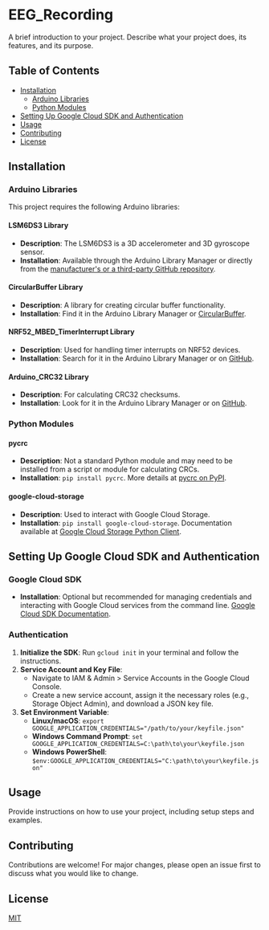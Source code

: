 # EEG_Recording
 
A brief introduction to your project. Describe what your project does, its features, and its purpose.

## Table of Contents

- [Installation](#installation)
  - [Arduino Libraries](#arduino-libraries)
  - [Python Modules](#python-modules)
- [Setting Up Google Cloud SDK and Authentication](#setting-up-google-cloud-sdk-and-authentication)
- [Usage](#usage)
- [Contributing](#contributing)
- [License](#license)

## Installation

### Arduino Libraries

This project requires the following Arduino libraries:

#### LSM6DS3 Library

- **Description**: The LSM6DS3 is a 3D accelerometer and 3D gyroscope sensor.
- **Installation**: Available through the Arduino Library Manager or directly from the [manufacturer's or a third-party GitHub repository](https://github.com/Seeed-Studio/Seeed_Arduino_LSM6DS3).

#### CircularBuffer Library

- **Description**: A library for creating circular buffer functionality.
- **Installation**: Find it in the Arduino Library Manager or [CircularBuffer](https://www.arduino.cc/reference/en/libraries/circularbuffer/).

#### NRF52_MBED_TimerInterrupt Library

- **Description**: Used for handling timer interrupts on NRF52 devices.
- **Installation**: Search for it in the Arduino Library Manager or on [GitHub](https://github.com/khoih-prog/NRF52_MBED_TimerInterrupt).

#### Arduino_CRC32 Library

- **Description**: For calculating CRC32 checksums.
- **Installation**: Look for it in the Arduino Library Manager or on [GitHub](https://github.com/arduino-libraries/Arduino_CRC32).

### Python Modules

#### pycrc

- **Description**: Not a standard Python module and may need to be installed from a script or module for calculating CRCs.
- **Installation**: `pip install pycrc`. More details at [pycrc on PyPI](https://pypi.org/project/pycrc/).

#### google-cloud-storage

- **Description**: Used to interact with Google Cloud Storage.
- **Installation**: `pip install google-cloud-storage`. Documentation available at [Google Cloud Storage Python Client](https://cloud.google.com/python/docs/reference/storage/latest).

## Setting Up Google Cloud SDK and Authentication

### Google Cloud SDK

- **Installation**: Optional but recommended for managing credentials and interacting with Google Cloud services from the command line. [Google Cloud SDK Documentation](https://cloud.google.com/sdk/docs/install).

### Authentication

1. **Initialize the SDK**: Run `gcloud init` in your terminal and follow the instructions.
2. **Service Account and Key File**:
   - Navigate to IAM & Admin > Service Accounts in the Google Cloud Console.
   - Create a new service account, assign it the necessary roles (e.g., Storage Object Admin), and download a JSON key file.
3. **Set Environment Variable**:
   - **Linux/macOS**: `export GOOGLE_APPLICATION_CREDENTIALS="/path/to/your/keyfile.json"`
   - **Windows Command Prompt**: `set GOOGLE_APPLICATION_CREDENTIALS=C:\path\to\your\keyfile.json`
   - **Windows PowerShell**: `$env:GOOGLE_APPLICATION_CREDENTIALS="C:\path\to\your\keyfile.json"`

## Usage

Provide instructions on how to use your project, including setup steps and examples.

## Contributing

Contributions are welcome! For major changes, please open an issue first to discuss what you would like to change.

## License

[MIT](https://choosealicense.com/licenses/mit/)


